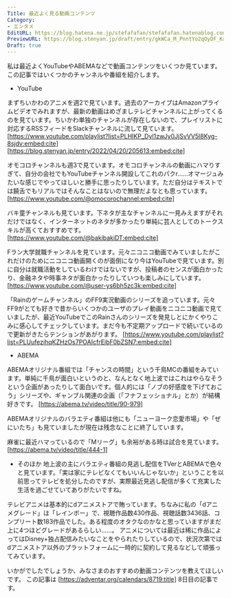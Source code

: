```yaml
---
Title: 最近よく見る動画コンテンツ
Category:
- エンタメ
EditURL: https://blog.hatena.ne.jp/stefafafan/stefafafan.hatenablog.com/atom/entry/6801883189065395828
PreviewURL: https://blog.stenyan.jp/draft/entry/gkWCa_M_PnntYo2qOyDF_KaPAO8
Draft: true
---
```


私は最近よくYouTubeやABEMAなどで動画コンテンツをいくつか見ています。この記事ではいくつかのチャンネルや番組を紹介します。

* YouTube

まずちいかわのアニメを週2で見ています。過去のアーカイブはAmazonプライムビデオでみれますが、最新の動画はめざましテレビチャンネルに上がってくるのを見ています。ちいかわ単独のチャンネルが存在しないので、プレイリストに対応するRSSフィードをSlackチャンネルに流して見ています。
[https://www.youtube.com/playlist?list=PLHIKP_Dyl1zwJy0JjSvVV5l8Kyg-8sjdv:embed:cite]
[https://blog.stenyan.jp/entry/2022/04/20/205613:embed:cite]

オモコロチャンネルも週3で見ています。オモコロチャンネルの動画にハマりすぎて、自分の会社でもYouTubeチャンネル開設してこれのパクr……オマージュみたいな感じでやってほしいと勝手に思ったりしています。ただ自分はテキストでは饒舌でもリアルではそんなことはないので無理だよなとも思っています。
[https://www.youtube.com/@omocorochannel:embed:cite]

バキ童チャンネルも見ています。下ネタが主なチャンネルに一見みえますがそれだけではなく、インターネットのネタが多かったり単純に芸人としてのトークスキルが高くておすすめです。
[https://www.youtube.com/@bakibakiDT:embed:cite]

Fラン大学就職チャンネルを見ています。元々ニコニコ動画でみていましたがこれだけのためにニコニコ動画開くのが面倒になり今はYouTubeで見ています。別に自分は就職活動をしているわけではないですが、投稿者のセンスが面白かったり、金融ネタや時事ネタが面白かったりしていつも楽しみにしています。
[https://www.youtube.com/@user-ys6bh5zc3k:embed:cite]

「Rainのゲームチャンネル」のFF9実況動画のシリーズを追っています。元々FF9がとても好きで昔からいくつかのユーザのプレイ動画をニコニコ動画で見ていましたが、最近YouTubeでこのRainさんのシリーズを発見しとにかくやりこみに感心してチェックしています。まだ今も不定期アップロードで続いているので更新がきたらテンションがあがります。
[https://www.youtube.com/playlist?list=PLUufezihqKZHzOs7POAIcfrEibF0bZSN7:embed:cite]

* ABEMA

ABEMAオリジナル番組では「チャンスの時間」という千鳥MCの番組をみています。単純に千鳥が面白いというのと、なんとなく地上波ではこれはやらなそうという企画があったりして面白いです。個人的には「ノブの好感度を下げておこう」シリーズや、ギャンブル関連の企画（「フナフェッショナル」とか）が結構好きです。
[https://abema.tv/video/title/90-979]

ABEMAオリジナルのバラエティ番組は他にも「ニューヨーク恋愛市場」や「ぜにいたち」も見ていましたが現在は残念なことに終了しています。

麻雀に最近ハマっているので「Mリーグ」も余裕がある時は試合を見ています。
[https://abema.tv/video/title/444-1]

* そのほか
地上波の主にバラエティ番組の見逃し配信をTVerとABEMAで色々と見ています。「実は家にテレビなくてもいいんじゃないか」ということを以前思ってテレビを処分したのですが、実際最近見逃し配信が多くて充実した生活を過ごせていてありがたいですね。

テレビアニメは基本的にdアニメストアで賄っています。ちなみに私の「dアニメグレード」は「レインボー」で、視聴作品数430作品、視聴話数3436話、コンプリート数183作品でした。ある程度のオタクなのかなと思っていますがまだ上に4つほどグレードがあるらしい……。
アニメについては最近は稀に作品によってはDisney+独占配信みたいなことをやられたりしているので、状況次第ではdアニメストア以外のプラットフォームに一時的に契約して見るなどして頑張ってみています。

いかがでしたでしょうか、みなさまのおすすめの動画コンテンツを教えてほしいです。
この記事は [https://adventar.org/calendars/8719:title] 8日目の記事です。
